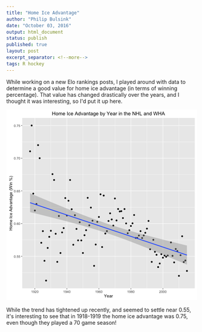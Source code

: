 ```yaml
---
title: "Home Ice Advantage"
author: "Philip Bulsink"
date: "October 03, 2016"
output: html_document
status: publish
published: true
layout: post
excerpt_separator: <!--more-->
tags: R hockey
---
```

 
While working on a new Elo rankings posts, I played around with data to determine a good value for home ice advantage (in terms of winning percentage). That value has changed drastically over the years, and I thought it was interesting, so I'd put it up here. 
 
 <!--more-->
 
![plot of chunk home_ice_advantage](/images/home_ice_advantage-1.png)
 
While the trend has tightened up recently, and seemed to settle near 0.55, it's interesting to see that in 1918-1919 the home ice advantage was 0.75, even though they played a 70 game season!
